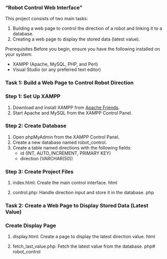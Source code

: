 
### “Robot Control Web Interface”

This project consists of two main tasks:
1. Building a web page to control the direction of a robot and linking it to a database.
2. Creating a web page to display the stored data (latest value).

Prerequisites
Before you begin, ensure you have the following installed on your system:
- XAMPP (Apache, MySQL, PHP, and Perl)
- Visual Studio (or any preferred text editor)



### Task 1: Build a Web Page to Control Robot Direction

### Step 1: Set Up XAMPP
1. Download and install XAMPP from [Apache Friends](https://www.apachefriends.org/index.html).
2. Start Apache and MySQL from the XAMPP Control Panel.

### Step 2: Create Database
1. Open phpMyAdmin from the XAMPP Control Panel.
2. Create a new database named robot_control.
3. Create a table named directions with the following fields:
   - id (INT, AUTO_INCREMENT, PRIMARY KEY)
   - direction (VARCHAR(50))

### Step 3: Create Project Files
1. index.html: Create the main control interface.
    html
 
2. control.php: Handle direction input and store it in the database.
    php
  

### Task 2: Create a Web Page to Display Stored Data (Latest Value)

### Create Display Page
1. display.html: Create a page to display the latest direction value.
    html
 
2. fetch_last_value.php: Fetch the latest value from the database.
    php# robot_control
